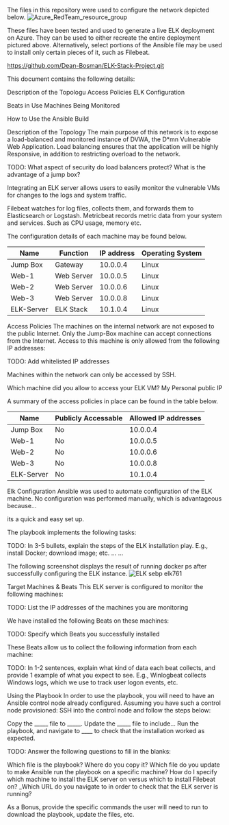 The files in this repository were used to configure the network depicted below.
![Azure_RedTeam_resource_group](https://user-images.githubusercontent.com/77369142/120471172-f671c180-c3d6-11eb-960c-c576ef53a360.jpg)

These files have been tested and used to generate a live ELK deployment on Azure. They can be used to either recreate the entire deployment pictured above. Alternatively, select portions of the Ansible file may be used to install only certain pieces of it, such as Filebeat.

https://github.com/Dean-Bosman/ELK-Stack-Project.git

This document contains the following details:

Description of the Topologu
Access Policies
ELK Configuration

Beats in Use
Machines Being Monitored


How to Use the Ansible Build


Description of the Topology
The main purpose of this network is to expose a load-balanced and monitored instance of DVWA, the D*mn Vulnerable Web Application.
Load balancing ensures that the application will be highly Responsive, in addition to restricting overload to the network.

TODO: What aspect of security do load balancers protect? What is the advantage of a jump box?

Integrating an ELK server allows users to easily monitor the vulnerable VMs for changes to the logs and system traffic.

Filebeat watches for log files, collects them, and forwards them to Elasticsearch or Logstash.
Metricbeat records metric data from your system and services. Such as CPU usage, memory etc.

The configuration details of each machine may be found below.



| Name       	| Function   	| IP address 	| Operating System 	|
|------------	|------------	|------------	|------------------	|
| Jump Box   	| Gateway    	| 10.0.0.4   	| Linux            	|
| Web-1      	| Web Server 	| 10.0.0.5   	| Linux            	|
| Web-2      	| Web Server 	| 10.0.0.6   	| Linux            	|
| Web-3      	| Web Server 	| 10.0.0.8   	| Linux            	|
| ELK-Server 	| ELK Stack  	| 10.1.0.4   	| Linux            	|







Access Policies
The machines on the internal network are not exposed to the public Internet.
Only the Jump-Box machine can accept connections from the Internet. Access to this machine is only allowed from the following IP addresses:

TODO: Add whitelisted IP addresses

Machines within the network can only be accessed by SSH.

Which machine did you allow to access your ELK VM? My Personal public IP

A summary of the access policies in place can be found in the table below.


| Name       	| Publicly Accessable 	| Allowed IP addresses 	|
|------------	|---------------------	|----------------------	|
| Jump Box   	| No                  	| 10.0.0.4             	|
| Web-1      	| No                  	| 10.0.0.5             	|
| Web-2      	| No                  	| 10.0.0.6             	|
| Web-3      	| No                  	| 10.0.0.8             	|
| ELK-Server 	| No                  	| 10.1.0.4             	|













Elk Configuration
Ansible was used to automate configuration of the ELK machine. No configuration was performed manually, which is advantageous because...

its a quick and easy set up.

The playbook implements the following tasks:

TODO: In 3-5 bullets, explain the steps of the ELK installation play. E.g., install Docker; download image; etc.
...
...

The following screenshot displays the result of running docker ps after successfully configuring the ELK instance.
![ELK sebp elk761](https://user-images.githubusercontent.com/77369142/120470855-9e3abf80-c3d6-11eb-807b-abd2e7a32a75.JPG)


Target Machines & Beats
This ELK server is configured to monitor the following machines:

TODO: List the IP addresses of the machines you are monitoring

We have installed the following Beats on these machines:

TODO: Specify which Beats you successfully installed

These Beats allow us to collect the following information from each machine:

TODO: In 1-2 sentences, explain what kind of data each beat collects, and provide 1 example of what you expect to see. E.g., Winlogbeat collects Windows logs, which we use to track user logon events, etc.


Using the Playbook
In order to use the playbook, you will need to have an Ansible control node already configured. Assuming you have such a control node provisioned:
SSH into the control node and follow the steps below:

Copy the _____ file to _____.
Update the _____ file to include...
Run the playbook, and navigate to ____ to check that the installation worked as expected.

TODO: Answer the following questions to fill in the blanks:

Which file is the playbook? Where do you copy it?
Which file do you update to make Ansible run the playbook on a specific machine? How do I specify which machine to install the ELK server on versus which to install Filebeat on?
_Which URL do you navigate to in order to check that the ELK server is running?

As a Bonus, provide the specific commands the user will need to run to download the playbook, update the files, etc.
